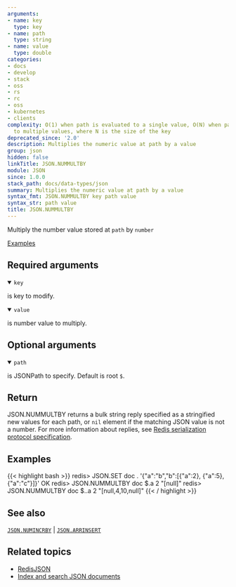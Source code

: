 ```yaml
---
arguments:
- name: key
  type: key
- name: path
  type: string
- name: value
  type: double
categories:
- docs
- develop
- stack
- oss
- rs
- rc
- oss
- kubernetes
- clients
complexity: O(1) when path is evaluated to a single value, O(N) when path is evaluated
  to multiple values, where N is the size of the key
deprecated_since: '2.0'
description: Multiplies the numeric value at path by a value
group: json
hidden: false
linkTitle: JSON.NUMMULTBY
module: JSON
since: 1.0.0
stack_path: docs/data-types/json
summary: Multiplies the numeric value at path by a value
syntax_fmt: JSON.NUMMULTBY key path value
syntax_str: path value
title: JSON.NUMMULTBY
---
```

Multiply the number value stored at `path` by `number`

[Examples](#examples)

## Required arguments

<details open><summary><code>key</code></summary> 

is key to modify.
</details>

<details open><summary><code>value</code></summary> 

is number value to multiply. 
</details>

## Optional arguments

<details open><summary><code>path</code></summary> 

is JSONPath to specify. Default is root `$`.
</details>

## Return

JSON.NUMMULTBY returns a bulk string reply specified as a stringified new values for each path, or `nil` element if the matching JSON value is not a number.
For more information about replies, see [Redis serialization protocol specification](/docs/reference/protocol-spec).

## Examples

{{< highlight bash >}}
redis> JSON.SET doc . '{"a":"b","b":[{"a":2}, {"a":5}, {"a":"c"}]}'
OK
redis> JSON.NUMMULTBY doc $.a 2
"[null]"
redis> JSON.NUMMULTBY doc $..a 2
"[null,4,10,null]"
{{< / highlight >}}

## See also

[`JSON.NUMINCRBY`](/commands/json.numincrby) | [`JSON.ARRINSERT`](/commands/json.arrinsert) 

## Related topics

* [RedisJSON](/docs/stack/json)
* [Index and search JSON documents](/docs/stack/search/indexing_json)
